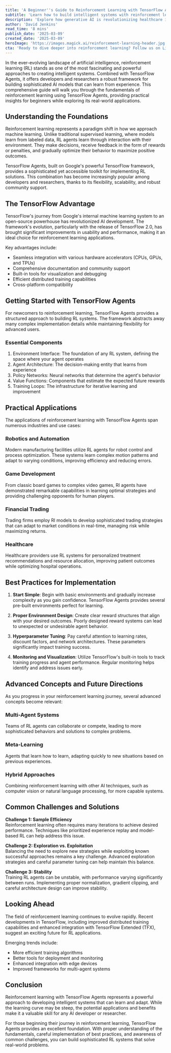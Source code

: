 ```yaml
---
title: 'A Beginner''s Guide to Reinforcement Learning with TensorFlow Agents: Navigating the Future of AI Development'
subtitle: 'Learn how to build intelligent systems with reinforcement learning and TensorFlow Agents'
description: 'Explore how generative AI is revolutionizing healthcare in 2025, from enhancing medical diagnosis to enabling personalized treatment plans. Learn about breakthrough developments in multi-modal AI systems, synthetic data generation, and accelerated drug discovery that are transforming patient care and medical research.'
author: 'David Jenkins'
read_time: '8 mins'
publish_date: '2025-03-09'
created_date: '2025-03-09'
heroImage: 'https://images.magick.ai/reinforcement-learning-header.jpg'
cta: 'Ready to dive deeper into reinforcement learning? Follow us on LinkedIn for regular updates on AI development, practical tutorials, and insights from industry experts who are pushing the boundaries of what''s possible with TensorFlow Agents.'
---
```


In the ever-evolving landscape of artificial intelligence, reinforcement learning (RL) stands as one of the most fascinating and powerful approaches to creating intelligent systems. Combined with TensorFlow Agents, it offers developers and researchers a robust framework for building sophisticated AI models that can learn from experience. This comprehensive guide will walk you through the fundamentals of reinforcement learning using TensorFlow Agents, providing practical insights for beginners while exploring its real-world applications.

## Understanding the Foundations

Reinforcement learning represents a paradigm shift in how we approach machine learning. Unlike traditional supervised learning, where models learn from labeled data, RL agents learn through interaction with their environment. They make decisions, receive feedback in the form of rewards or penalties, and gradually optimize their behavior to maximize positive outcomes.

TensorFlow Agents, built on Google's powerful TensorFlow framework, provides a sophisticated yet accessible toolkit for implementing RL solutions. This combination has become increasingly popular among developers and researchers, thanks to its flexibility, scalability, and robust community support.

## The TensorFlow Advantage

TensorFlow's journey from Google's internal machine learning system to an open-source powerhouse has revolutionized AI development. The framework's evolution, particularly with the release of TensorFlow 2.0, has brought significant improvements in usability and performance, making it an ideal choice for reinforcement learning applications.

Key advantages include:
- Seamless integration with various hardware accelerators (CPUs, GPUs, and TPUs)
- Comprehensive documentation and community support
- Built-in tools for visualization and debugging
- Efficient distributed training capabilities
- Cross-platform compatibility

## Getting Started with TensorFlow Agents

For newcomers to reinforcement learning, TensorFlow Agents provides a structured approach to building RL systems. The framework abstracts away many complex implementation details while maintaining flexibility for advanced users.

### Essential Components
1. Environment Interface: The foundation of any RL system, defining the space where your agent operates
2. Agent Architecture: The decision-making entity that learns from experience
3. Policy Networks: Neural networks that determine the agent's behavior
4. Value Functions: Components that estimate the expected future rewards
5. Training Loops: The infrastructure for iterative learning and improvement

## Practical Applications

The applications of reinforcement learning with TensorFlow Agents span numerous industries and use cases:

### Robotics and Automation
Modern manufacturing facilities utilize RL agents for robot control and process optimization. These systems learn complex motion patterns and adapt to varying conditions, improving efficiency and reducing errors.

### Game Development
From classic board games to complex video games, RI agents have demonstrated remarkable capabilities in learning optimal strategies and providing challenging opponents for human players.

### Financial Trading
Trading firms employ RI models to develop sophisticated trading strategies that can adapt to market conditions in real-time, managing risk while maximizing returns.

### Healthcare
Healthcare providers use RL systems for personalized treatment recommendations and resource allocation, improving patient outcomes while optimizing hospital operations.

## Best Practices for Implementation

1. **Start Simple**: Begin with basic environments and gradually increase complexity as you gain confidence. TensorFlow Agents provides several pre-built environments perfect for learning.

2. **Proper Environment Design**: Create clear reward structures that align with your desired outcomes. Poorly designed reward systems can lead to unexpected or undesirable agent behavior.

3. **Hyperparameter Tuning**: Pay careful attention to learning rates, discount factors, and network architectures. These parameters significantly impact training success.

4. **Monitoring and Visualization**: Utilize TensorFlow's built-in tools to track training progress and agent performance. Regular monitoring helps identify and address issues early.

## Advanced Concepts and Future Directions

As you progress in your reinforcement learning journey, several advanced concepts become relevant:

### Multi-Agent Systems
Teams of RL agents can collaborate or compete, leading to more sophisticated behaviors and solutions to complex problems.

### Meta-Learning
Agents that learn how to learn, adapting quickly to new situations based on previous experiences.

### Hybrid Approaches
Combining reinforcement learning with other AI techniques, such as computer vision or natural language processing, for more capable systems.

## Common Challenges and Solutions

**Challenge 1: Sample Efficiency**  
Reinforcement learning often requires many iterations to achieve desired performance. Techniques like prioritized experience replay and model-based RL can help address this issue.

**Challenge 2: Exploration vs. Exploitation**  
Balancing the need to explore new strategies while exploiting known successful approaches remains a key challenge. Advanced exploration strategies and careful parameter tuning can help maintain this balance.

**Challenge 3: Stability**  
Training RL agents can be unstable, with performance varying significantly between runs. Implementing proper normalization, gradient clipping, and careful architecture design can improve stability.

## Looking Ahead

The field of reinforcement learning continues to evolve rapidly. Recent developments in TensorFlow, including improved distributed training capabilities and enhanced integration with TensorFlow Extended (TFX), suggest an exciting future for RL applications.

Emerging trends include:
- More efficient training algorithms
- Better tools for deployment and monitoring
- Enhanced integration with edge devices
- Improved frameworks for multi-agent systems

## Conclusion

Reinforcement learning with TensorFlow Agents represents a powerful approach to developing intelligent systems that can learn and adapt. While the learning curve may be steep, the potential applications and benefits make it a valuable skill for any AI developer or researcher.

For those beginning their journey in reinforcement learning, TensorFlow Agents provides an excellent foundation. With proper understanding of the fundamentals, careful implementation of best practices, and awareness of common challenges, you can build sophisticated RL systems that solve real-world problems.
